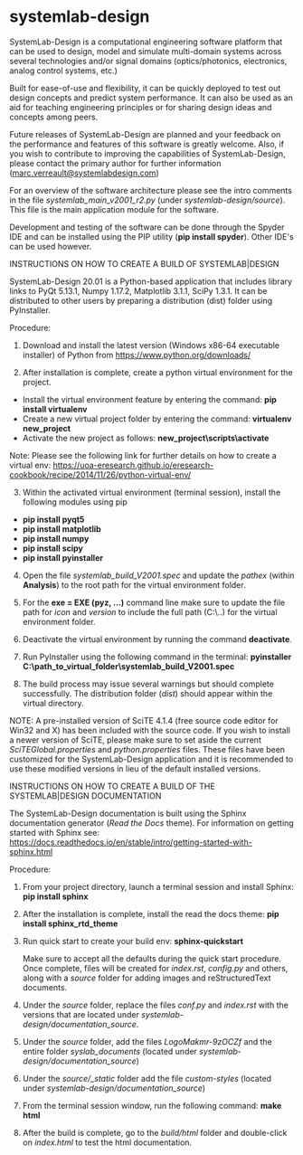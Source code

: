 # systemlab-design

SystemLab-Design is a computational engineering software platform that can be used
to design, model and simulate multi-domain systems across several technologies 
and/or signal domains (optics/photonics, electronics, analog control systems, etc.)

Built for ease-of-use and flexibility, it can be quickly deployed to test out
design concepts and predict system performance. It can also be used as an
aid for teaching engineering principles or for sharing design ideas and concepts
among peers.

Future releases of SystemLab-Design are planned and your feedback on the performance
and features of this software is greatly welcome. Also, if you wish to contribute to
improving the capabilities of SystemLab-Design, please contact the primary
author for further information (marc.verreault@systemlabdesign.com)

For an overview of the software architecture please see the intro comments in the file 
*systemlab_main_v2001_r2.py* (under *systemlab-design/source*). This file is the main 
application module for the software.

Development and testing of the software can be done through the Spyder IDE and can be installed 
using the PIP utility (**pip install spyder**). Other IDE's can be used however.

INSTRUCTIONS ON HOW TO CREATE A BUILD OF SYSTEMLAB|DESIGN

SystemLab-Design 20.01 is a Python-based application that includes library links to PyQt 5.13.1, 
Numpy 1.17.2, Matplotlib 3.1.1, SciPy 1.3.1. It can be distributed to other users by preparing a 
distribution (dist) folder using PyInstaller.

Procedure:

1) Download and install the latest version (Windows x86-64 executable installer) of Python
from https://www.python.org/downloads/

2) After installation is complete, create a python virtual environment for the project. 

- Install the virtual environment feature by entering the command: **pip install virtualenv**
- Create a new virtual project folder by entering the command: **virtualenv new_project**
- Activate the new project as follows: **new_project\scripts\activate**

Note: Please see the following link for further details on how to create a virtual env: https://uoa-eresearch.github.io/eresearch-cookbook/recipe/2014/11/26/python-virtual-env/

3) Within the activated virtual environment (terminal session), install the following modules using pip

- **pip install pyqt5**
- **pip install matplotlib**
- **pip install numpy**
- **pip install scipy**
- **pip install pyinstaller**
    
4) Open the file *systemlab_build_V2001.spec* and update the *pathex* (within **Analysis**) to the root 
path for the virtual environment folder. 

5) For the **exe = EXE (pyz, ...)** command line make sure to update the file path for *icon* and *version* to
include the full path (C:\\..) for the virtual environment folder.

6) Deactivate the virtual environment by running the command **deactivate**.

7) Run PyInstaller using the following command in the terminal: **pyinstaller C:\path_to_virtual_folder\systemlab_build_V2001.spec**

8) The build process may issue several warnings but should complete successfully. The distribution folder (*dist*) 
should appear within the virtual directory.

NOTE: A pre-installed version of SciTE 4.1.4 (free source code editor for Win32 and X) has been included with the 
source code. If you wish to install a newer version of SciTE, please make sure to set aside the current *SciTEGlobal.properties*
and *python.properties* files. These files have been customized for the SystemLab-Design application and it is recommended 
to use these modified versions in lieu of the default installed versions.


INSTRUCTIONS ON HOW TO CREATE A BUILD OF THE SYSTEMLAB|DESIGN DOCUMENTATION

The SystemLab-Design documentation is built using the Sphinx documentation generator (*Read the Docs* theme).
For information on getting started with Sphinx see: https://docs.readthedocs.io/en/stable/intro/getting-started-with-sphinx.html

Procedure:

1) From your project directory, launch a terminal session and install Sphinx: **pip install sphinx**

2) After the installation is complete, install the read the docs theme: **pip install sphinx_rtd_theme**

3) Run quick start to create your build env: **sphinx-quickstart**

   Make sure to accept all the defaults during the quick start procedure. Once complete, files will be created for *index.rst*,
   *config.py* and others, along with a *source* folder for adding images and reStructuredText documents.
   
4) Under the *source* folder, replace the files *conf.py* and *index.rst* with the versions that are located under 
   *systemlab-design/documentation_source*.
   
5) Under the *source* folder, add the files *LogoMakmr-9zOCZf* and the entire folder *syslab_documents* (located 
   under *systemlab-design/documentation_source*)

6) Under the *source/_static* folder add the file *custom-styles* (located under *systemlab-design/documentation_source*)

7) From the terminal session window, run the following command: **make html**

8) After the build is complete, go to the *build/html* folder and double-click on *index.html* to test the html 
   documentation.


